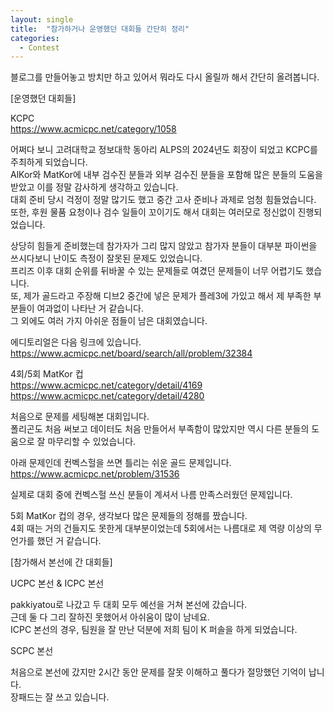 ```yaml
---
layout: single
title:  "참가하거나 운영했던 대회들 간단히 정리"
categories:
  - Contest
---
```


블로그를 만들어놓고 방치만 하고 있어서 뭐라도 다시 올릴까 해서 간단히 올려봅니다.   


[운영했던 대회들]

KCPC   
<https://www.acmicpc.net/category/1058>

어쩌다 보니 고려대학교 정보대학 동아리 ALPS의 2024년도 회장이 되었고 KCPC를 주최하게 되었습니다.   
AlKor와 MatKor에 내부 검수진 분들과 외부 검수진 분들을 포함해 많은 분들의 도움을 받았고 이를 정말 감사하게 생각하고 있습니다.   
대회 준비 당시 걱정이 정말 많기도 했고 중간 고사 준비나 과제로 엄청 힘들었습니다.   
또한, 후원 물품 요청이나 검수 일들이 꼬이기도 해서 대회는 여러모로 정신없이 진행되었습니다.   

상당히 힘들게 준비했는데 참가자가 그리 많지 않았고 참가자 분들이 대부분 파이썬을 쓰시다보니 난이도 측정이 잘못된 문제도 있었습니다.   
프리즈 이후 대회 순위를 뒤바꿀 수 있는 문제들로 여겼던 문제들이 너무 어렵기도 했습니다.   
또, 제가 골드라고 주장해 디브2 중간에 넣은 문제가 플레3에 가있고 해서 제 부족한 부분들이 여과없이 나타난 거 같습니다.   
그 외에도 여러 가지 아쉬운 점들이 남은 대회였습니다.   

에디토리얼은 다음 링크에 있습니다.   
<https://www.acmicpc.net/board/search/all/problem/32384>

4회/5회 MatKor 컵   
<https://www.acmicpc.net/category/detail/4169>   
<https://www.acmicpc.net/category/detail/4280>   

처음으로 문제를 세팅해본 대회입니다.   
폴리곤도 처음 써보고 데이터도 처음 만들어서 부족함이 많았지만 역시 다른 분들의 도움으로 잘 마무리할 수 있었습니다.   

아래 문제인데 컨벡스헐을 쓰면 틀리는 쉬운 골드 문제입니다.   
<https://www.acmicpc.net/problem/31536>   

실제로 대회 중에 컨벡스헐 쓰신 분들이 계셔서 나름 만족스러웠던 문제입니다.

5회 MatKor 컵의 경우, 생각보다 많은 문제들의 정해를 짰습니다.   
4회 때는 거의 건들지도 못한게 대부분이었는데 5회에서는 나름대로 제 역량 이상의 무언가를 했던 거 같습니다.   

   

    
[참가해서 본선에 간 대회들]

UCPC 본선 & ICPC 본선

pakkiyatou로 나갔고 두 대회 모두 예선을 거쳐 본선에 갔습니다.   
근데 둘 다 그리 잘하진 못했어서 아쉬움이 많이 남네요.   
ICPC 본선의 경우, 팀원을 잘 만난 덕분에 저희 팀이 K 퍼솔을 하게 되었습니다.   

SCPC 본선

처음으로 본선에 갔지만 2시간 동안 문제를 잘못 이해하고 풀다가 절망했던 기억이 납니다.   
장패드는 잘 쓰고 있습니다.   



